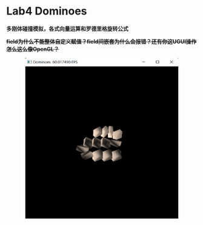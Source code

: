 # Lab4 Dominoes

**多刚体碰撞模拟，各式向量运算和罗德里格旋转公式**

**~~field为什么不能整体自定义赋值？field间嵌套为什么会报错？还有你这UGUI操作怎么这么像OpenGL？~~**

<div align=center>
<img src="https://github.com/1242857339/Taichi-simulation/blob/main/Lab4%20Dominoes/show.png" width = "80%" height = "80%" />
</div> 
